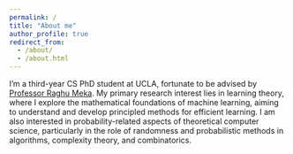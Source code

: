 ```yaml
---
permalink: /
title: "About me"
author_profile: true
redirect_from: 
  - /about/
  - /about.html
---
```

I’m a third-year CS PhD student at UCLA, fortunate to be advised by [Professor Raghu Meka](https://hackmd.io/@raghum/index). My primary research interest lies in learning theory, where I explore the mathematical foundations of machine learning, aiming to understand and develop principled methods for efficient learning. I am also interested in probability-related aspects of theoretical computer science, particularly in the role of randomness and probabilistic methods in algorithms, complexity theory, and combinatorics.
